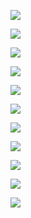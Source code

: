 ![](https://xuemingde.com/pages/image/2022/10/14/111151zHnpSV.png)

![](https://xuemingde.com/pages/image/2022/10/14/1115253jWYVn.png)

![](https://xuemingde.com/pages/image/2022/10/14/111910VciP2D.png)

![](https://xuemingde.com/pages/image/2022/10/14/112653rxvhay.png)

![](https://xuemingde.com/pages/image/2022/10/14/112922xl0e0w.png)

![](https://xuemingde.com/pages/image/2022/10/14/113905mnSEva.png)

![](https://xuemingde.com/pages/image/2022/10/14/113959xcVz0p.png)

![](https://xuemingde.com/pages/image/2022/10/14/114033UzZJ5p.png)

![](https://xuemingde.com/pages/image/2022/10/14/114306sKgvhF.png)

![](https://xuemingde.com/pages/image/2022/10/14/142942ScKhMF.png)

![](https://xuemingde.com/pages/image/2022/10/14/14300251T3bZ.png)

